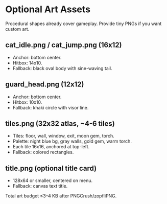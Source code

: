 # Optional Art Assets
Procedural shapes already cover gameplay. Provide tiny PNGs if you want custom art.

## cat_idle.png / cat_jump.png (16x12)
- Anchor: bottom center.
- Hitbox: 14x10.
- Fallback: black oval body with sine-waving tail.

## guard_head.png (12x12)
- Anchor: bottom center.
- Hitbox: 10x10.
- Fallback: khaki circle with visor line.

## tiles.png (32x32 atlas, ~4-6 tiles)
- Tiles: floor, wall, window, exit, moon gem, torch.
 - Palette: night blue bg, gray walls, gold gem, warm torch.
- Each tile 16x16, anchored at top-left.
- Fallback: colored rectangles.

## title.png (optional title card)
- 128x64 or smaller, centered on menu.
- Fallback: canvas text title.

Total art budget ≤3–4 KB after PNGCrush/zopfliPNG.
